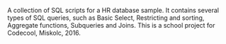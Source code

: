 A collection of SQL scripts for a HR database sample. 
It contains several types of SQL queries, such as Basic Select, Restricting and sorting, Aggregate functions, Subqueries and Joins.
This is a school project for Codecool, Miskolc, 2016.
